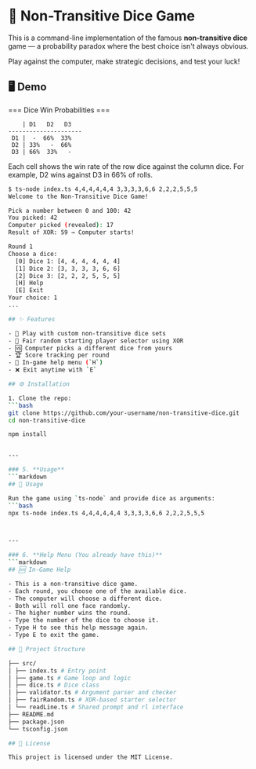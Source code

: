 # 🎲 Non-Transitive Dice Game

This is a command-line implementation of the famous **non-transitive dice** game — a probability paradox where the best choice isn't always obvious.

Play against the computer, make strategic decisions, and test your luck!

## 🖥 Demo

=== Dice Win Probabilities ===

        | D1   D2   D3
    ---------------------
     D1 |  -  66%  33%
     D2 | 33%   -  66%
     D3 | 66%  33%   -

Each cell shows the win rate of the row dice against the column dice.
For example, D2 wins against D3 in 66% of rolls.



```bash
$ ts-node index.ts 4,4,4,4,4,4 3,3,3,3,6,6 2,2,2,5,5,5
Welcome to the Non-Transitive Dice Game!

Pick a number between 0 and 100: 42
You picked: 42
Computer picked (revealed): 17
Result of XOR: 59 → Computer starts!

Round 1
Choose a dice:
  [0] Dice 1: [4, 4, 4, 4, 4, 4]
  [1] Dice 2: [3, 3, 3, 3, 6, 6]
  [2] Dice 3: [2, 2, 2, 5, 5, 5]
  [H] Help
  [E] Exit
Your choice: 1
...

## ✨ Features

- 🧠 Play with custom non-transitive dice sets
- 🎯 Fair random starting player selector using XOR
- 🆚 Computer picks a different dice from yours
- 🏆 Score tracking per round
- 📖 In-game help menu (`H`)
- ❌ Exit anytime with `E`

## ⚙️ Installation

1. Clone the repo:
```bash
git clone https://github.com/your-username/non-transitive-dice.git
cd non-transitive-dice

npm install


---

### 5. **Usage**
```markdown
## 🚀 Usage

Run the game using `ts-node` and provide dice as arguments:
```bash
npx ts-node index.ts 4,4,4,4,4,4 3,3,3,3,6,6 2,2,2,5,5,5



---

### 6. **Help Menu (You already have this)**
```markdown
## 🆘 In-Game Help

- This is a non-transitive dice game.
- Each round, you choose one of the available dice.
- The computer will choose a different dice.
- Both will roll one face randomly.
- The higher number wins the round.
- Type the number of the dice to choose it.
- Type H to see this help message again.
- Type E to exit the game.

## 📁 Project Structure

├── src/
│ ├── index.ts # Entry point
│ ├── game.ts # Game loop and logic
│ ├── dice.ts # Dice class
│ ├── validator.ts # Argument parser and checker
│ ├── fairRandom.ts # XOR-based starter selector
│ └── readLine.ts # Shared prompt and rl interface
├── README.md
├── package.json
└── tsconfig.json

## 📝 License

This project is licensed under the MIT License.
